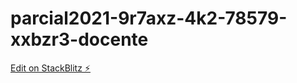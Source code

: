 # parcial2021-9r7axz-4k2-78579-xxbzr3-docente

[Edit on StackBlitz ⚡️](https://stackblitz.com/edit/parcial2021-9r7axz-4k2-78579-xxbzr3-docente)